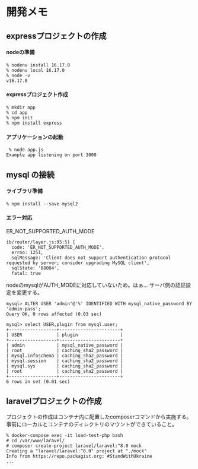 # 開発メモ

## expressプロジェクトの作成
#### nodeの準備
```
% nodenv install 16.17.0
% nodenv local 16.17.0
% node -v
v16.17.0
```

#### expressプロジェクト作成
```
% mkdir app
% cd app 
% npm init
% npm install express
```

#### アプリケーションの起動
```
 % node app.js 
Example app listening on port 3000
```

## mysql の接続
#### ライブラリ準備
```
% npm install --save mysql2
```

#### エラー対応
ER_NOT_SUPPORTED_AUTH_MODE
```
ib/router/layer.js:95:5) {
  code: 'ER_NOT_SUPPORTED_AUTH_MODE',
  errno: 1251,
  sqlMessage: 'Client does not support authentication protocol requested by server; consider upgrading MySQL client',
  sqlState: '08004',
  fatal: true
```
nodeのmysqlがAUTH_MODEに対応していないため。はぁ...
サーバ側の認証設定を変更する。
```
mysql> ALTER USER 'admin'@'%' IDENTIFIED WITH mysql_native_password BY 'admin-pass';
Query OK, 0 rows affected (0.03 sec)

mysql> select USER,plugin from mysql.user;
+------------------+-----------------------+
| USER             | plugin                |
+------------------+-----------------------+
| admin            | mysql_native_password |
| root             | caching_sha2_password |
| mysql.infoschema | caching_sha2_password |
| mysql.session    | caching_sha2_password |
| mysql.sys        | caching_sha2_password |
| root             | caching_sha2_password |
+------------------+-----------------------+
6 rows in set (0.01 sec)
```

## laravelプロジェクトの作成
プロジェクトの作成はコンテナ内に配置したcomposerコマンドから実施する。
事前にローカルとコンテナのディレクトリのマウントができていること。
```
% docker-compose exec -it load-test-php bash
# cd /var/www/laravel/
# composer create-project laravel/laravel:^8.0 mock       
Creating a "laravel/laravel:^8.0" project at "./mock"
Info from https://repo.packagist.org: #StandWithUkraine
...
```